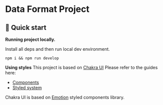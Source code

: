 # Data Format Project

## 🚀 Quick start

**Running project locally.**

Install all deps and then run local dev environment.
```shell
npm i && npm run develop
```
**Using styles**
This project is based on [Chakra UI](https://chakra-ui.com)
Please refer to the guides here:
* [Components](https://chakra-ui.com/docs/components/overview)
* [Styled system](https://chakra-ui.com/docs/styled-system/overview)

Chakra UI is based on [Emotion](https://emotion.sh/docs/introduction) styled components library.

